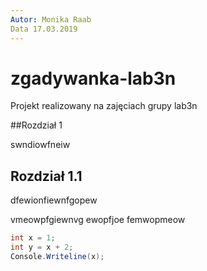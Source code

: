 ```yaml
---
Autor: Monika Raab
Data 17.03.2019
---
```



# zgadywanka-lab3n
Projekt realizowany na zajęciach grupy lab3n

##Rozdział 1

swndiowfneiw

## Rozdział 1.1

dfewionfiewnfgopew

vmeowpfgiewnvg ewopfjoe
femwopmeow 
```csharp
int x = 1;
int y = x + 2;
Console.Writeline(x);
```


